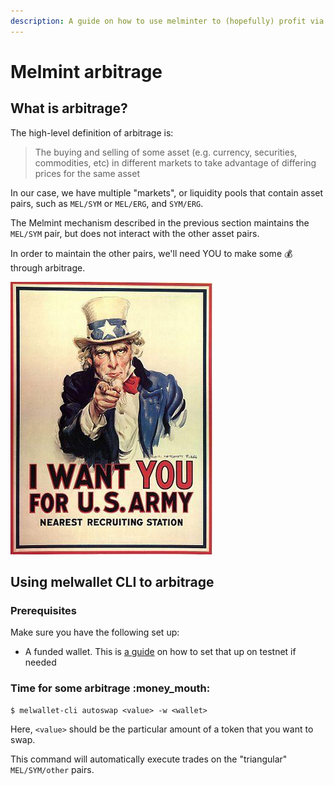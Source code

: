 ```yaml
---
description: A guide on how to use melminter to (hopefully) profit via arbitrage
---
```


# Melmint arbitrage

## What is arbitrage?

The high-level definition of arbitrage is:

> The buying and selling of some asset (e.g. currency, securities, commodities, etc) in different markets to take advantage of differing prices for the same asset

In our case, we have multiple "markets", or liquidity pools that contain asset pairs, such as `MEL/SYM` or `MEL/ERG`, and `SYM/ERG`.&#x20;

The Melmint mechanism described in the previous section maintains the `MEL/SYM` pair, but does not interact with the other asset pairs.&#x20;

In order to maintain the other pairs, we'll need YOU to make some :moneybag: through arbitrage.

<img src="../../../.gitbook/assets/image (1).png" alt="" data-size="original">

## Using melwallet CLI to arbitrage

### Prerequisites

Make sure you have the following set up:

* A funded wallet. This is [a guide](../../using-wallets/fund-your-testnet-wallet.md) on how to set that up on testnet if needed

### Time for some arbitrage :money\_mouth:

```shell-session
$ melwallet-cli autoswap <value> -w <wallet>  
```

Here, `<value>` should be the particular amount of a token that you want to swap.

This command will automatically execute trades on the "triangular" `MEL/SYM/other` pairs.

